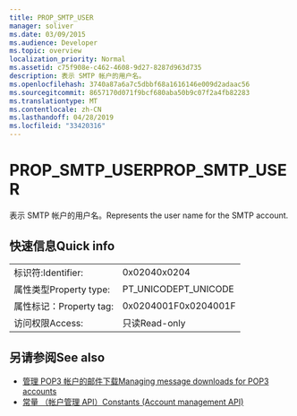 ```yaml
---
title: PROP_SMTP_USER
manager: soliver
ms.date: 03/09/2015
ms.audience: Developer
ms.topic: overview
localization_priority: Normal
ms.assetid: c75f908e-c462-4608-9d27-8287d963d735
description: 表示 SMTP 帐户的用户名。
ms.openlocfilehash: 3740a87a6a7c5dbbf68a1616146e009d2adaac56
ms.sourcegitcommit: 8657170d071f9bcf680aba50b9c07f2a4fb82283
ms.translationtype: MT
ms.contentlocale: zh-CN
ms.lasthandoff: 04/28/2019
ms.locfileid: "33420316"
---
```

# <a name="propsmtpuser"></a><span data-ttu-id="04762-103">PROP_SMTP_USER</span><span class="sxs-lookup"><span data-stu-id="04762-103">PROP_SMTP_USER</span></span>

<span data-ttu-id="04762-104">表示 SMTP 帐户的用户名。</span><span class="sxs-lookup"><span data-stu-id="04762-104">Represents the user name for the SMTP account.</span></span>
  
## <a name="quick-info"></a><span data-ttu-id="04762-105">快速信息</span><span class="sxs-lookup"><span data-stu-id="04762-105">Quick info</span></span>

|||
|:-----|:-----|
|<span data-ttu-id="04762-106">标识符:</span><span class="sxs-lookup"><span data-stu-id="04762-106">Identifier:</span></span>  <br/> |<span data-ttu-id="04762-107">0x0204</span><span class="sxs-lookup"><span data-stu-id="04762-107">0x0204</span></span>  <br/> |
|<span data-ttu-id="04762-108">属性类型</span><span class="sxs-lookup"><span data-stu-id="04762-108">Property type:</span></span>  <br/> |<span data-ttu-id="04762-109">PT_UNICODE</span><span class="sxs-lookup"><span data-stu-id="04762-109">PT_UNICODE</span></span>  <br/> |
|<span data-ttu-id="04762-110">属性标记：</span><span class="sxs-lookup"><span data-stu-id="04762-110">Property tag:</span></span>  <br/> |<span data-ttu-id="04762-111">0x0204001F</span><span class="sxs-lookup"><span data-stu-id="04762-111">0x0204001F</span></span>  <br/> |
|<span data-ttu-id="04762-112">访问权限</span><span class="sxs-lookup"><span data-stu-id="04762-112">Access:</span></span>  <br/> |<span data-ttu-id="04762-113">只读</span><span class="sxs-lookup"><span data-stu-id="04762-113">Read-only</span></span>  <br/> |
   
## <a name="see-also"></a><span data-ttu-id="04762-114">另请参阅</span><span class="sxs-lookup"><span data-stu-id="04762-114">See also</span></span>

- [<span data-ttu-id="04762-115">管理 POP3 帐户的邮件下载</span><span class="sxs-lookup"><span data-stu-id="04762-115">Managing message downloads for POP3 accounts</span></span>](managing-message-downloads-for-pop3-accounts.md)
- [<span data-ttu-id="04762-116">常量 （帐户管理 API）</span><span class="sxs-lookup"><span data-stu-id="04762-116">Constants (Account management API)</span></span>](constants-account-management-api.md)

